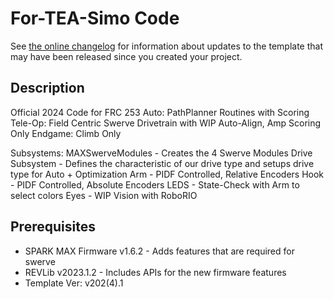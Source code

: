 # For-TEA-Simo Code
See [the online changelog](https://github.com/REVrobotics/MAXSwerve-Java-Template/blob/main/CHANGELOG.md) for information about updates to the template that may have been released since you created your project.

## Description
Official 2024 Code for FRC 253
Auto: PathPlanner Routines with Scoring
Tele-Op: Field Centric Swerve Drivetrain with WIP Auto-Align, Amp Scoring Only
Endgame: Climb Only

Subsystems:
MAXSwerveModules - Creates the 4 Swerve Modules
Drive Subsystem - Defines the characteristic of our drive type and setups drive type for Auto + Optimization
Arm - PIDF Controlled, Relative Encoders
Hook - PIDF Controlled, Absolute Encoders
LEDS - State-Check with Arm to select colors
Eyes - WIP Vision with RoboRIO

## Prerequisites
* SPARK MAX Firmware v1.6.2 - Adds features that are required for swerve
* REVLib v2023.1.2 - Includes APIs for the new firmware features
* Template Ver: v202(4).1
